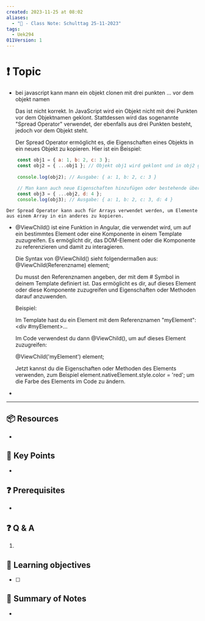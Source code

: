 ```yaml
---
created: 2023-11-25 at 08:02
aliases:
  - "📜 - Class Note: Schulttag 25-11-2023"
tags:
  - Uek294
011Version: 1
---
```

# ❗ Topic
- bei javascript kann mann ein objekt clonen mit drei punkten ... vor dem objekt namen

	Das ist nicht korrekt. In JavaScript wird ein Objekt nicht mit drei Punkten vor dem Objektnamen geklont. Stattdessen wird das sogenannte "Spread Operator" verwendet, der ebenfalls aus drei Punkten besteht, jedoch vor dem Objekt steht.

	Der Spread Operator ermöglicht es, die Eigenschaften eines Objekts in ein neues Objekt zu kopieren. Hier ist ein Beispiel:

```javascript
	const obj1 = { a: 1, b: 2, c: 3 };
	const obj2 = { ...obj1 }; // Objekt obj1 wird geklont und in obj2 gespeichert
	
	console.log(obj2); // Ausgabe: { a: 1, b: 2, c: 3 }
	
	// Man kann auch neue Eigenschaften hinzufügen oder bestehende überschreiben
	const obj3 = { ...obj2, d: 4 };
	console.log(obj3); // Ausgabe: { a: 1, b: 2, c: 3, d: 4 }
```

	Der Spread Operator kann auch für Arrays verwendet werden, um Elemente aus einem Array in ein anderes zu kopieren.


- @ViewChild() ist eine Funktion in Angular, die verwendet wird, um auf ein bestimmtes Element oder eine Komponente in einem Template zuzugreifen. Es ermöglicht dir, das DOM-Element oder die Komponente zu referenzieren und damit zu interagieren.

	Die Syntax von @ViewChild() sieht folgendermaßen aus: @ViewChild(Referenzname) element;

	Du musst den Referenznamen angeben, der mit dem # Symbol in deinem Template definiert ist. Das ermöglicht es dir, auf dieses Element oder diese Komponente zuzugreifen und Eigenschaften oder Methoden darauf anzuwenden.

	Beispiel: 

	Im Template hast du ein Element mit dem Referenznamen "myElement": <div #myElement>...</div>

	Im Code verwendest du dann @ViewChild(), um auf dieses Element zuzugreifen:

	@ViewChild('myElement') element;

	Jetzt kannst du die Eigenschaften oder Methoden des Elements verwenden, zum Beispiel element.nativeElement.style.color = 'red'; um die Farbe des Elements im Code zu ändern.

- 


 ---

## 📦 Resources
- 
## 🔑 Key Points
- 
## ❓ Prerequisites
- 
## ❓ Q & A
1. 
## 🎯 Learning objectives
- [ ] 
## 📃 Summary of Notes
- 